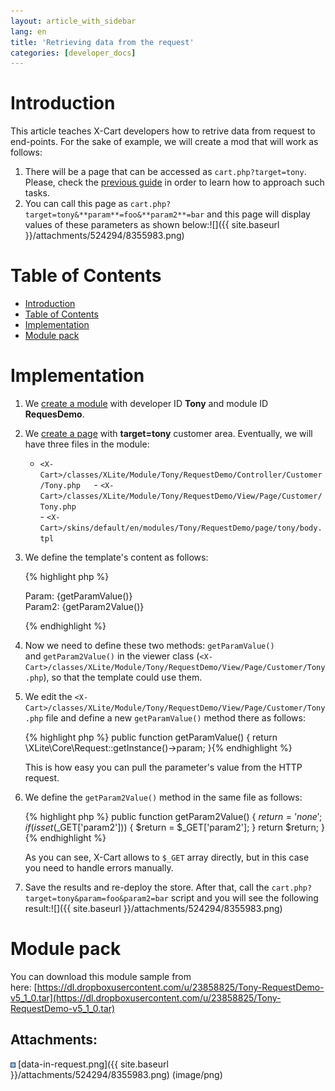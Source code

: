 ```yaml
---
layout: article_with_sidebar
lang: en
title: 'Retrieving data from the request'
categories: [developer_docs]
---
```


# Introduction

This article teaches X-Cart developers how to retrive data from request to end-points. For the sake of example, we will create a mod that will work as follows:

1.  There will be a page that can be accessed as `cart.php?target=tony`. Please, check the [previous guide](Creating-new-page_8224999.html) in order to learn how to approach such tasks.
2.  You can call this page as `cart.php?target=tony&**param**=foo&**param2**=bar` and this page will display values of these parameters as shown below:![]({{ site.baseurl }}/attachments/524294/8355983.png)

# Table of Contents

*   [Introduction](#Retrievingdatafromtherequest-Introduction)
*   [Table of Contents](#Retrievingdatafromtherequest-TableofContents)
*   [Implementation](#Retrievingdatafromtherequest-Implementation)
*   [Module pack](#Retrievingdatafromtherequest-Modulepack)

# Implementation

1.  We [create a module](Step-1---creating-simplest-module_524296.html) with developer ID **Tony** and module ID **RequesDemo**.
2.  We [create a page](Creating-new-page_8224999.html) with **target=tony** customer area. Eventually, we will have three files in the module:  
    - `<X-Cart>/classes/XLite/Module/Tony/RequestDemo/Controller/Customer/Tony.php  
    `- `<X-Cart>/classes/XLite/Module/Tony/RequestDemo/View/Page/Customer/Tony.php`  
    - `<X-Cart>/skins/default/en/modules/Tony/RequestDemo/page/tony/body.tpl`
3.  We define the template's content as follows: 

    {% highlight php %}<div>
    Param: {getParamValue()} <br />
    Param2: {getParam2Value()}
    </div>{% endhighlight %}
4.  Now we need to define these two methods: `getParamValue()` and `getParam2Value()` in the viewer class (`<X-Cart>/classes/XLite/Module/Tony/RequestDemo/View/Page/Customer/Tony.php`), so that the template could use them.
5.  We edit the `<X-Cart>/classes/XLite/Module/Tony/RequestDemo/View/Page/Customer/Tony.php` file and define a new `getParamValue()` method there as follows: 

    {% highlight php %}    public function getParamValue()
        {
            return \XLite\Core\Request::getInstance()->param;
        }{% endhighlight %}

    This is how easy you can pull the parameter's value from the HTTP request.

6.  We define the `getParam2Value()` method in the same file as follows: 

    {% highlight php %}    public function getParam2Value()
        {
            $return = 'none';
            if (isset($_GET['param2'])) {
                $return = $_GET['param2'];
            }
            return $return;
        }{% endhighlight %}

    As you can see, X-Cart allows to `$_GET` array directly, but in this case you need to handle errors manually.

7.  Save the results and re-deploy the store. After that, call the `cart.php?target=tony&param=foo&param2=bar` script and you will see the following result:![]({{ site.baseurl }}/attachments/524294/8355983.png)

# Module pack

You can download this module sample from here: [https://dl.dropboxusercontent.com/u/23858825/Tony-RequestDemo-v5_1_0.tar](https://dl.dropboxusercontent.com/u/23858825/Tony-RequestDemo-v5_1_0.tar)

## Attachments:

![](images/icons/bullet_blue.gif) [data-in-request.png]({{ site.baseurl }}/attachments/524294/8355983.png) (image/png)